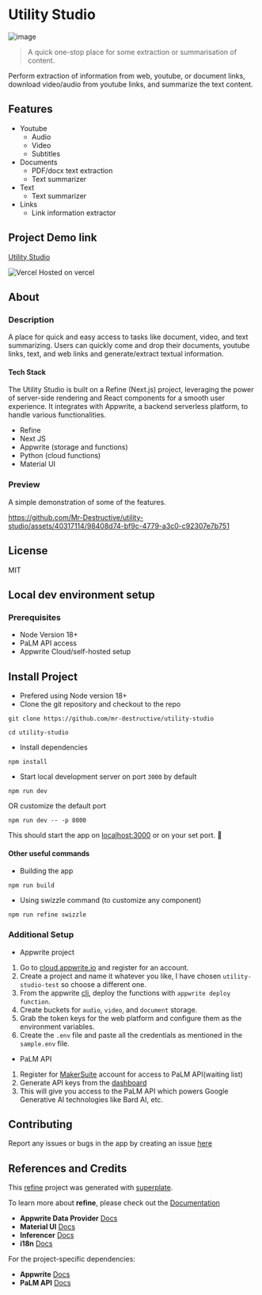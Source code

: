 # Utility Studio

![image](https://github.com/Mr-Destructive/utility-studio/assets/40317114/c2135ec3-a9e9-4690-8e20-f1bfbdf5efe1)



> A quick one-stop place for some extraction or summarisation of content. 

Perform extraction of information from web, youtube, or document links, download video/audio from youtube links, and summarize the text content.

## Features
- Youtube 
  - Audio
  - Video
  - Subtitles
- Documents
  - PDF/docx text extraction
  - Text summarizer
- Text
  - Text summarizer
- Links
  - Link information extractor


## Project Demo link

[Utility Studio](https://utility-studio.vercel.app)

![Vercel](https://therealsujitk-vercel-badge.vercel.app/?app=utility-studio)
Hosted on vercel

## About

### Description

A place for quick and easy access to tasks like document, video, and text summarizing. Users can quickly come and drop their documents, youtube links, text, and web links and generate/extract textual information.


#### Tech Stack

  The Utility Studio is built on a Refine (Next.js) project, leveraging the power of server-side rendering and React components for a smooth user experience. It integrates with Appwrite, a backend serverless platform, to handle various functionalities.

- Refine
- Next JS
- Appwrite (storage and functions)
- Python (cloud functions)
- Material UI


### Preview

A simple demonstration of some of the features.

https://github.com/Mr-Destructive/utility-studio/assets/40317114/98408d74-bf9c-4779-a3c0-c92307e7b751


## License

MIT

## Local dev environment setup

### Prerequisites

- Node Version 18+
- PaLM API access
- Appwrite Cloud/self-hosted setup

## Install Project
 
- Prefered using Node version 18+
- Clone the git repository and checkout to the repo
```
git clone https://github.com/mr-destructive/utility-studio

cd utility-studio
```

- Install dependencies
```
npm install
```

- Start local development server on port `3000` by default
```
npm run dev
```
OR 
customize the default port 
```
npm run dev -- -p 8000
```
This should start the app on [localhost:3000](localhost:3000) or on your set port. 🚀

#### Other useful commands 

- Building the app
```
npm run build
```

- Using swizzle command (to customize any component)

```
npm run refine swizzle
```



### Additional Setup

- Appwrite project

1. Go to [cloud.appwrite.io](https://cloud.appwrite.io) and register for an account.
2. Create a project and name it whatever you like, I have chosen `utility-studio-test` so choose a different one.
3. From the appwrite [cli](https://appwrite.io/docs/command-line), deploy the functions with `appwrite deploy function`.
4. Create buckets for `audio`, `video`, and `document` storage.
5. Grab the token keys for the web platform and configure them as the environment variables.
6. Create the `.env` file and paste all the credentials as mentioned in the `sample.env` file.

- PaLM API

1. Register for [MakerSuite](https://makersuite.google.com/app/home) account for access to PaLM API(waiting list)
2. Generate API keys from the [dashboard](https://makersuite.google.com/app/apikey)
3. This will give you access to the PaLM API which powers Google Generative AI technologies like Bard AI, etc.

## Contributing

Report any issues or bugs in the app by creating an issue [here](https://github.com/Mr-Destructive/utility-studio/issues/new/choose)

## References and Credits

This [refine](https://github.com/pankod/refine) project was generated with [superplate](https://github.com/pankod/refine).

To learn more about **refine**, please check out the [Documentation](https://refine.dev/docs)

- **Appwrite Data Provider** [Docs](https://refine.dev/docs/core/providers/data-provider/#overview)
- **Material UI** [Docs](https://refine.dev/docs/ui-frameworks/mui/tutorial/)
- **Inferencer** [Docs](https://refine.dev/docs/packages/documentation/inferencer)
- **i18n** [Docs](https://refine.dev/docs/core/providers/i18n-provider/)

For the project-specific dependencies:

- **Appwrite** [Docs](https://appwrite.io/docs)
- **PaLM API** [Docs](https://developers.generativeai.google/products/palm)
